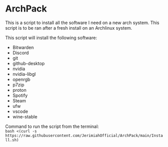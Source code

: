 # ArchPack
This is a script to install all the software I need on a new arch system. This script is to be ran after a fresh install on an Archlinux system.

This script will install the following software:
- Bitwarden
- Discord
- git
- github-desktop
- nvidia
- nvidia-libgl
- openrgb
- p7zip
- proton
- Spotify
- Steam
- ufw
- vscode
- wine-stable

Command to run the script from the terminal:  
`bash <(curl -s https://raw.githubusercontent.com/JerimiahOfficial/ArchPack/main/Install.sh)`
